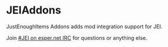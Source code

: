JEIAddons
===============
JustEnoughItems Addons adds mod integration support for JEI.

Join [#JEI on esper.net IRC](http://webchat.esper.net/?nick=JEIGithub...&channels=JEI&prompt=1) for questions or anything else.
